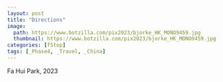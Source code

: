 ```yaml
---
layout: post
title: "Directions"
image:
  path: https://www.botzilla.com/pix2023/bjorke_HK_MONO9459.jpg
  thumbnail: https://www.botzilla.com/pix2023/bjorke_HK_MONO9459.jpg
categories: [fStop]
tags: [_Phase4, _Travel, _China]
---
```


Fa Hui Park, 2023

